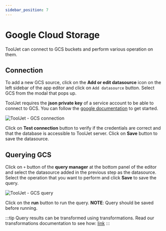 ```yaml
---
sidebar_position: 7
---
```


# Google Cloud Storage

ToolJet can connect to GCS buckets and perform various operation on them.

## Connection

To add a new GCS source, click on the **Add or edit datasource** icon on the left sidebar of the app editor and click on `Add datasource` button. Select GCS from the modal that pops up.

ToolJet requires the **json private key** of a service account to be able to connect to GCS.
You can follow the [google documentation](https://cloud.google.com/docs/authentication/getting-started) to get started.

![ToolJet - GCS connection](/img/datasource-reference/gcs-connect.png)

Click on **Test connection** button to verify if the credentials are correct and that the database is accessible to ToolJet server. Click on **Save** button to save the datasource.

## Querying GCS

Click on `+` button of the **query manager** at the bottom panel of the editor and select the datasource added in the previous step as the datasource. Select the operation that you want to perform and click **Save** to save the query.

![ToolJet - GCS query](/img/datasource-reference/gcs-query.png)

Click on the **run** button to run the query. 
**NOTE**: Query should be saved before running.

:::tip
Query results can be transformed using transformations. Read our transformations documentation to see how: [link](/docs/tutorial/transformations)
:::
